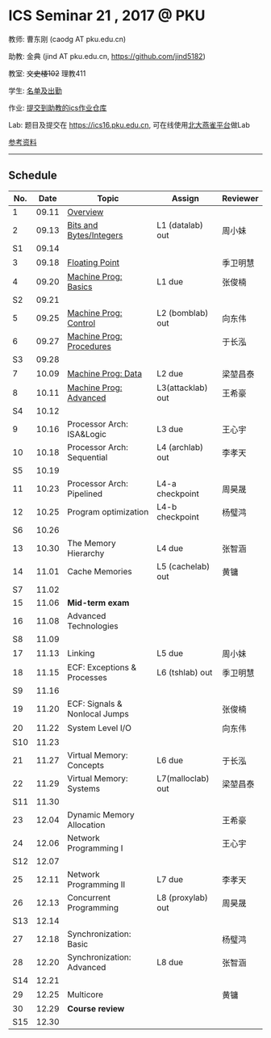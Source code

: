 # ICS Seminar 21 , 2017 @ PKU

教师: 曹东刚 (caodg AT pku.edu.cn)

助教: 金典 (jind AT pku.edu.cn,  https://github.com/jind5182)

教室: ~~文史楼102~~ 理教411

学生: [名单及出勤](students.md)

作业: [提交到助教的ics作业仓库](https://github.com/jind5182/ics21hw)

Lab: 题目及提交在 https://ics16.pku.edu.cn, 可在线使用[北大燕雀平台](http://iwork.pku.edu.cn)做Lab

[参考资料](ref.md)

---

## Schedule

No. | Date  |      Topic    |   Assign   | Reviewer
----| ------|---------------|----------- | ---------
1   | 09.11 | [Overview](slides/01-overview.pdf)   |  |
2   | 09.13 | [Bits and Bytes/Integers](slides/02-bits-bytes-ints.pdf) | L1 (datalab) out | 周小妹
S1  | 09.14 |               |            |         
3   | 09.18 | [Floating Point](slides/03-float.pdf) |   | 季卫明慧
4   | 09.20 | [Machine Prog: Basics](slides/04-machine-basics.pdf) | L1 due | 张俊楠
S2  | 09.21 |               |            |         
5   | 09.25 | [Machine Prog: Control](slides/05-machine-control.pdf) | L2 (bomblab) out | 向东伟
6   | 09.27 | [Machine Prog: Procedures](slides/06-machine-procedures.pdf) | | 于长泓
S3  | 09.28 |               |            |         
7   | 10.09 | [Machine Prog: Data](slides/07-machine-data.pdf) | L2 due | 梁堃昌泰
8   | 10.11 | [Machine Prog: Advanced](slides/08-machine-advanced.pdf) | L3(attacklab) out | 王希豪
S4  | 10.12 |               |            |         
9   | 10.16 | Processor Arch: ISA&Logic | L3 due | 王心宇
10  | 10.18 | Processor Arch: Sequential | L4 (archlab) out | 李孝天
S5  | 10.19 |               |            |         
11  | 10.23 | Processor Arch: Pipelined | L4-a checkpoint | 周昊晟 
12  | 10.25 | Program optimization | L4-b checkpoint | 杨璧鸿
S6  | 10.26 |               |            |         
13  | 10.30 | The Memory Hierarchy | L4 due | 张智涵
14  | 11.01 | Cache Memories | L5 (cachelab) out | 黄镛
S7  | 11.02 |               |            |         
15  | 11.06 | **Mid-term exam**  | |
16  | 11.08 | Advanced Technologies | | 
S8  | 11.09 |               |            |         
17  | 11.13 | Linking | L5 due | 周小妹
18  | 11.15 | ECF: Exceptions & Processes | L6 (tshlab) out | 季卫明慧
S9  | 11.16 |               |            |         
19  | 11.20 | ECF: Signals & Nonlocal Jumps | | 张俊楠 
20  | 11.22 | System Level I/O |  | 向东伟 
S10 | 11.23 |               |            |         
21  | 11.27 | Virtual Memory: Concepts  | L6 due | 于长泓
22  | 11.29 | Virtual Memory: Systems | L7(malloclab) out | 梁堃昌泰
S11 | 11.30 |               |            |         
23  | 12.04 | Dynamic Memory Allocation |  | 王希豪
24  | 12.06 | Network Programming I | | 王心宇
S12 | 12.07 |               |            |         
25  | 12.11 | Network Programming II | L7 due | 李孝天
26  | 12.13 | Concurrent Programming | L8 (proxylab) out | 周昊晟 
S13 | 12.14 |               |            |         
27  | 12.18 | Synchronization: Basic | | 杨璧鸿 
28  | 12.20 | Synchronization: Advanced | L8 due | 张智涵
S14 | 12.21 |               |            |         
29  | 12.25 | Multicore | | 黄镛
30  | 12.29 | **Course review** | |
S15 | 12.30 |               |            |         
